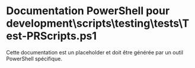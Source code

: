 # Documentation PowerShell pour development\scripts\testing\tests\Test-PRScripts.ps1

Cette documentation est un placeholder et doit être générée par un outil PowerShell spécifique.
